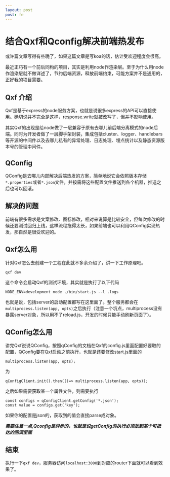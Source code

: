 ```yaml
---
layout: post
post: fe
---
```

# 结合Qxf和Qconfig解决前端热发布

或许篇文章写得有些晚了，如果这篇文章是写koa的话，估计受欢迎程度会很高。

最近正巧有一个前后同构的项目，其实是利用node作渲染层。至于为什么用node作渲染层就不做详述了，节约后端资源，释放前端约束，可能方案并不是通用的，正好我的项目需要。

## Qxf 介绍

Qxf是基于express的node服务方案，也就是说很多express的API可以直接使用。确切说并不完全是这样，response.write就被改写了，但并不影响使用。

其实Qxf的出现是给node做了一层兼容于原有去哪儿前后端分离模式的node后端。同时为开发者做了一层脚手架封装，集成包括cluster、logger、handlebars等开源的中间件以及去哪儿私有的异常处理、日志处理、埋点统计以及静态资源版本号的管理中间件。

## QConfig

QConfig是去哪儿内部解决后端热发的方案，简单地说它会依照版本存储```*.properties```或者```*.json```文件，并按需将这些配置文件推送到各个机器，推送之后也可以回滚。

## 解决的问题

前端有很多需求是文案修改、图标修改，相对来说算是比较安全，但每次修改的时候还要测试回归上线，这样流程拖得太长，如果前端也可以利用QConfig实现热发，那自然是很受欢迎的。

## Qxf怎么用

针对Qxf怎么去创建一个工程在此就不多余介绍了，讲一下工作原理吧。

    qxf dev

这个命令会启动Qxf的测试环境，其实就是执行了以下代码

    NODE_ENV=development node ./bin/start.js --l .logs

也就是说，包括server的启动配置都写在这里面了。整个服务都会在```multiprocess.listen(app, opts)```之后执行（注意一个坑点，multiprocess没有暴露server对象，所以用不了reload.js，开发的时候只能手动刷新页面了）。

## QConfig怎么用

讲完Qxf说说QConfig，按照qConfig的文档在Qxf的config.js里面配置好要取的配置，QConfig要在Qxf启动之前执行，也就是还要修改start.js里面的

    multiprocess.listen(app, opts);

为

    qConfigClient.init().then(()=> multiprocess.listen(app, opts));

之后如果需要获取某一个属性文件，则需要执行

    const configs = qConfigClient.getConfig('*.json');
    const value = configs.get('key');

如果你的配置是json的，获取到的值会直接parse成对象。

***需要注意一点,Qconfig是异步的，也就是说getConfig的执行必须放到某个可抵达的回调里面***

## 结束

执行一下```qxf dev```，服务器访问```localhost:3000```到对应的router下面就可以看到效果了。

